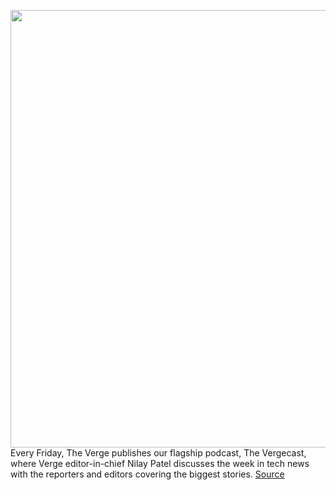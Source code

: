 <img src='https://cdn.vox-cdn.com/thumbor/460Rydh2KtyBpJIMPLIyqmdj5jc=/0x0:2040x1360/1200x800/filters:focal(857x517:1183x843)/cdn.vox-cdn.com/uploads/chorus_image/image/70671209/akrales_220304_5054_0215.0.jpeg' width='700px' /><br/>
Every Friday, The Verge publishes our flagship podcast, The Vergecast, where Verge editor-in-chief Nilay Patel discusses the week in tech news with the reporters and editors covering the biggest stories.
<a href='https://www.theverge.com/2022/3/25/22996054/vergecast-podcast-491-asus-rog-flow-z13-samsung-projector-iphone-subscription'> Source <a/>